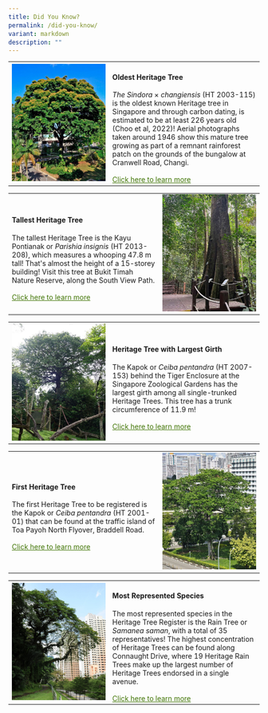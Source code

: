```yaml
---
title: Did You Know?
permalink: /did-you-know/
variant: markdown
description: ""
---
```

<table><tbody>
<tr><td rowspan="1" colspan="1">
<div class="isomer-image-wrapper">
<img src="/images/sinxcha_ht2003_115_crop.jpg"></div></td>
<td style="vertical-align: middle" height="auto" width="60%" rowspan="1" colspan="2">
<h4><b>Oldest Heritage Tree</b></h4>
<i>The Sindora</i> × <i>changiensis</i> (HT 2003-115) is the oldest known  Heritage tree in Singapore and through carbon dating, is estimated to be at least 226 years old (Choo et al, 2022)! Aerial photographs taken around 1946 show this mature tree growing as part of a remnant rainforest patch on the grounds of the bungalow at Cranwell Road, Changi.
<br><br><a style="color: #417505" href="/ht-2003-115">Click here to learn more </a></td></tr></tbody></table>
<table><tbody>
<tr><td style="vertical-align: middle" height="auto" width="60%" rowspan="1" colspan="2">
<h4><b>Tallest Heritage Tree</b></h4>
The tallest Heritage Tree is the Kayu Pontianak or <i>Parishia insignis</i> (HT 2013-208), which measures a whooping 47.8 m tall! That's almost the height of a 15-storey building! Visit this tree at Bukit Timah Nature Reserve, along the South View Path.
<br><br><a style="color: #417505" href="/ht-2013-208">Click here to learn more </a></td>
<td rowspan="1" colspan="1">
<div class="isomer-image-wrapper">
<img src="/images/parinsg_ht2013_208_crop.jpg">
</div></td></tr></tbody></table>
<table><tbody>
<tr><td rowspan="1" colspan="1">
<div class="isomer-image-wrapper">
<img src="/images/ceipen_ht2007_153_crop.jpg"></div></td>
<td style="vertical-align: middle" height="auto" width="60%" rowspan="1" colspan="2">
<h4><b>Heritage Tree with Largest Girth</b></h4>
The Kapok or <i>Ceiba pentandra</i> (HT 2007-153) behind the Tiger Enclosure at the Singapore Zoological Gardens has the largest girth among all single-trunked Heritage Trees. This tree has a trunk circumference of 11.9 m!
<br><br><a style="color: #417505" href="/ht-2007-153">Click here to learn more </a></td></tr></tbody></table>
<table><tbody>
<tr><td style="vertical-align: middle" height="auto" width="60%" rowspan="1" colspan="2">
<h4><b>First Heritage Tree</b></h4>
The first Heritage Tree to be registered is the Kapok or <i>Ceiba pentandra</i> (HT 2001-01) that can be found at the traffic island of Toa Payoh North Flyover, Braddell Road.
<br><br><a style="color: #417505" href="/ht-2001-01">Click here to learn more</a></td>
<td rowspan="1" colspan="1">
<div class="isomer-image-wrapper">
<img src="/images/ceipen_ht2001_01_crop.jpg">
</div></td></tr></tbody></table>
<table><tbody>
<tr><td rowspan="1" colspan="1">
<div class="isomer-image-wrapper">
<img src="/images/samaneasaman_crop.jpg"></div></td>
<td style="vertical-align: middle" height="auto" width="60%" rowspan="1" colspan="2">
<h4><b>Most Represented Species</b></h4>
The most represented species in the Heritage Tree Register is the Rain Tree or <i>Samanea saman</i>, with a total of 35 representatives! The highest concentration of Heritage Trees can be found along Connaught Drive, where 19 Heritage Rain Trees make up the largest number of Heritage Trees endorsed in a single avenue. 
<br><br><a style="color: #417505" href="/rain-trees-of-connaught-drive">Click here to learn more</a></td></tr></tbody></table>